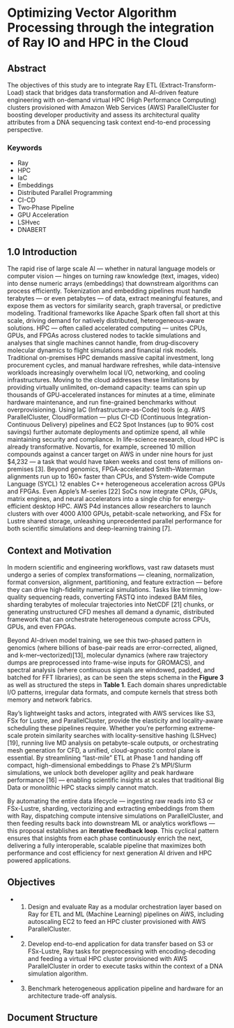 # Optimizing Vector Algorithm Processing through the integration of Ray IO and HPC in the Cloud

## Abstract
The objectives of this study are to integrate Ray ETL (Extract-Transform-Load) stack
that bridges data transformation and AI-driven feature engineering with on-demand
virtual HPC (High Performance Computing) clusters provisioned with Amazon Web
Services (AWS) ParallelCluster for boosting developer productivity and assess its
architectural quality attributes from a DNA sequencing task context end-to-end
processing perspective.

### Keywords
- Ray
- HPC
- IaC
- Embeddings
- Distributed Parallel Programming
- CI-CD
- Two‐Phase Pipeline
- GPU Acceleration
- LSHvec
- DNABERT

## 1.0 Introduction
The rapid rise of large scale AI — whether in natural language models or computer
vision — hinges on turning raw knowledge (text, images, video) into dense numeric
arrays (embeddings) that downstream algorithms can process efficiently.
Tokenization and embedding pipelines must handle terabytes — or even petabytes
— of data, extract meaningful features, and expose them as vectors for similarity
search, graph traversal, or predictive modeling. Traditional frameworks like Apache
Spark often fall short at this scale, driving demand for natively distributed,
heterogeneous-aware solutions.
HPC — often called accelerated computing — unites CPUs, GPUs, and FPGAs
across clustered nodes to tackle simulations and analyses that single machines
cannot handle, from drug‐discovery molecular dynamics to flight simulations and
financial risk models. Traditional on-premises HPC demands massive capital
investment, long procurement cycles, and manual hardware refreshes, while
data-intensive workloads increasingly overwhelm local I/O, networking, and cooling
infrastructures. Moving to the cloud addresses these limitations by providing virtually
unlimited, on-demand capacity: teams can spin up thousands of GPU‐accelerated
instances for minutes at a time, eliminate hardware maintenance, and run
fine-grained benchmarks without overprovisioning. Using IaC
(Infrastructure-as-Code) tools (e.g. AWS ParallelCluster, CloudFormation — plus
CI-CD (Continuous Integration-Continuous Delivery) pipelines and EC2 Spot
Instances (up to 90% cost savings) further automate deployments and optimize
spend, all while maintaining security and compliance.
In life-science research, cloud HPC is already transformative. Novartis, for example,
screened 10 million compounds against a cancer target on AWS in under nine hours
for just $4,232 — a task that would have taken weeks and cost tens of millions
on-premises [3]. Beyond genomics, FPGA‐accelerated Smith–Waterman alignments
run up to 160× faster than CPUs, and SYstem-wide Compute Language (SYCL)
12
enables C++ heterogeneous acceleration across GPUs and FPGAs. Even Apple’s
M-series [22] SoCs now integrate CPUs, GPUs, matrix engines, and neural
accelerators into a single chip for energy-efficient desktop HPC. AWS P4d instances
allow researchers to launch clusters with over 4000 A100 GPUs, petabit-scale
networking, and FSx for Lustre shared storage, unleashing unprecedented parallel
performance for both scientific simulations and deep-learning training [7].


## Context and Motivation

In modern scientific and engineering workflows, vast raw datasets must undergo a series of complex transformations — cleaning, normalization, format conversion, alignment, partitioning, and feature extraction — before they can drive high-fidelity numerical simulations. Tasks like trimming low-quality sequencing reads, converting FASTQ into indexed BAM files, sharding terabytes of molecular trajectories into NetCDF [21] chunks, or generating unstructured CFD meshes all demand a dynamic, distributed framework that can orchestrate heterogeneous compute across CPUs, GPUs, and even FPGAs.

Beyond AI-driven model training, we see this two-phased pattern in genomics (where billions of base-pair reads are error-corrected, aligned, and k-mer–vectorized)[13], molecular dynamics (where raw trajectory dumps are preprocessed into frame-wise inputs for GROMACS), and spectral analysis (where continuous signals are windowed, padded, and batched for FFT libraries), as can be seen the steps schema in the **Figure 3** as well as structured the steps in **Table 1**. Each domain shares unpredictable I/O patterns, irregular data formats, and compute kernels that stress both memory and network fabrics.

Ray’s lightweight tasks and actors, integrated with AWS services like S3, FSx for Lustre, and ParallelCluster, provide the elasticity and locality-aware scheduling these pipelines require. Whether you’re performing extreme-scale protein similarity searches with locality-sensitive hashing (LSHvec)[19], running live MD analysis on petabyte-scale outputs, or orchestrating mesh generation for CFD, a unified, cloud-agnostic control plane is essential. By streamlining “last-mile” ETL at Phase 1 and handing off compact, high-dimensional embeddings to Phase 2’s MPI/Slurm simulations, we unlock both developer agility and peak hardware performance [16] — enabling scientific insights at scales that traditional Big Data or monolithic HPC stacks simply cannot match.

By automating the entire data lifecycle — ingesting raw reads into S3 or FSx-Lustre, sharding, vectorizing and extracting embeddings from them with Ray, dispatching compute intensive simulations on ParallelCluster, and then feeding results back into downstream ML or analytics workflows — this proposal establishes an **iterative feedback loop**. This cyclical pattern ensures that insights from each phase continuously enrich the next, delivering a fully interoperable, scalable pipeline that maximizes both performance and cost efficiency for next generation AI driven and HPC powered applications.

## Objectives
- 1. Design and evaluate Ray as a modular orchestration layer based on Ray for ETL and ML (Machine Learning) pipelines on AWS, including autoscaling EC2 to feed an HPC cluster provisioned with AWS ParallelCluster.

- 2. Develop end-to-end application for data transfer based on S3 or FSx-Lustre, Ray tasks for preprocessing with encoding-decoding and feeding a virtual HPC cluster provisioned with AWS ParallelCluster in order to execute tasks within the context of a DNA simulation algorithm.

- 3. Benchmark heterogeneous application pipeline and hardware for an architecture trade-off analysis.


## Document Structure

